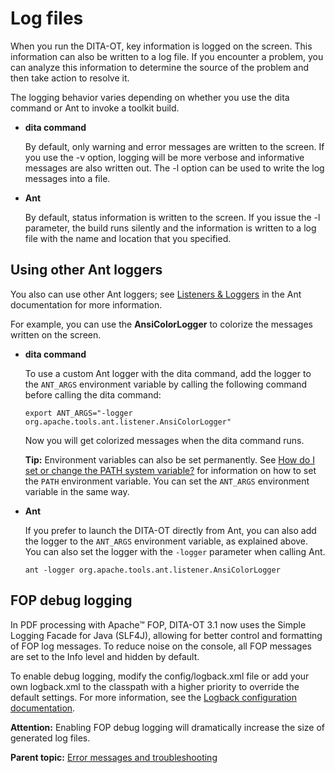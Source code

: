 # Log files

When you run the DITA-OT, key information is logged on the screen. This information can also be written to a log file. If you encounter a problem, you can analyze this information to determine the source of the problem and then take action to resolve it.

The logging behavior varies depending on whether you use the dita command or Ant to invoke a toolkit build.

-   **dita command**

    By default, only warning and error messages are written to the screen. If you use the -v option, logging will be more verbose and informative messages are also written out. The -l option can be used to write the log messages into a file.

-   **Ant**

    By default, status information is written to the screen. If you issue the -l parameter, the build runs silently and the information is written to a log file with the name and location that you specified.


## Using other Ant loggers

You also can use other Ant loggers; see [Listeners & Loggers](https://ant.apache.org/manual/listeners.html) in the Ant documentation for more information.

For example, you can use the **AnsiColorLogger** to colorize the messages written on the screen.

-   **dita command**

    To use a custom Ant logger with the dita command, add the logger to the `ANT_ARGS` environment variable by calling the following command before calling the dita command:

    ```
    export ANT_ARGS="-logger org.apache.tools.ant.listener.AnsiColorLogger"
    ```

    Now you will get colorized messages when the dita command runs.

    **Tip:** Environment variables can also be set permanently. See [How do I set or change the PATH system variable?](https://www.java.com/en/download/help/path.xml) for information on how to set the `PATH` environment variable. You can set the `ANT_ARGS` environment variable in the same way.

-   **Ant**

    If you prefer to launch the DITA-OT directly from Ant, you can also add the logger to the `ANT_ARGS` environment variable, as explained above. You can also set the logger with the `-logger` parameter when calling Ant.

    ```
    ant -logger org.apache.tools.ant.listener.AnsiColorLogger
    ```


## FOP debug logging

In PDF processing with Apache™ FOP, DITA-OT 3.1 now uses the Simple Logging Facade for Java \(SLF4J\), allowing for better control and formatting of FOP log messages. To reduce noise on the console, all FOP messages are set to the Info level and hidden by default.

To enable debug logging, modify the config/logback.xml file or add your own logback.xml to the classpath with a higher priority to override the default settings. For more information, see the [Logback configuration documentation](https://logback.qos.ch/manual/configuration.html).

**Attention:** Enabling FOP debug logging will dramatically increase the size of generated log files.

**Parent topic:** [Error messages and troubleshooting](../topics/troubleshooting-overview.md)

